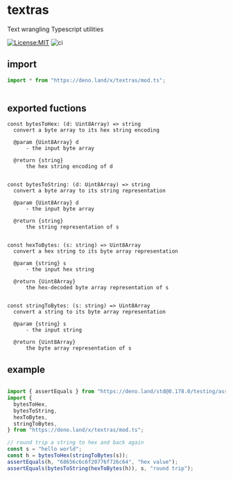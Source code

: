 # textras
Text wrangling Typescript utilities 

[![License:MIT](https://img.shields.io/badge/License-MIT-yellow.svg)](https://opensource.org/licenses/MIT)
![ci](https://github.com/bradclawsie/textras/workflows/ci/badge.svg)

## import

```ts
import * from "https://deno.land/x/textras/mod.ts";
    
```

## exported fuctions
```
const bytesToHex: (d: Uint8Array) => string
  convert a byte array to its hex string encoding

  @param {Uint8Array} d
      - the input byte array

  @return {string}
      the hex string encoding of d


const bytesToString: (d: Uint8Array) => string
  convert a byte array to its string representation

  @param {Uint8Array} d
      - the input byte array

  @return {string}
      the string representation of s


const hexToBytes: (s: string) => Uint8Array
  convert a hex string to its byte array representation

  @param {string} s
      - the input hex string

  @return {Uint8Array}
      the hex-decoded byte array representation of s


const stringToBytes: (s: string) => Uint8Array
  convert a string to its byte array representation

  @param {string} s
      - the input string

  @return {Uint8Array}
      the byte array representation of s

```

## example
```ts

import { assertEquals } from "https://deno.land/std@0.178.0/testing/asserts.ts";
import {
  bytesToHex,
  bytesToString,
  hexToBytes,
  stringToBytes,
} from "https://deno.land/x/textras/mod.ts";

// round trip a string to hex and back again
const s = "hello world";
const h = bytesToHex(stringToBytes(s));
assertEquals(h, "68656c6c6f20776f726c64", "hex value");
assertEquals(bytesToString(hexToBytes(h)), s, "round trip");
```
